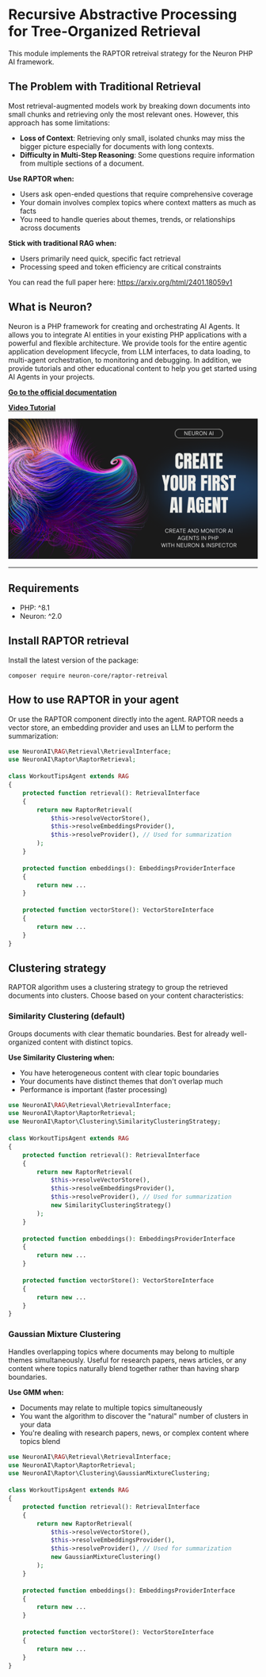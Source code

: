 # Recursive Abstractive Processing for Tree-Organized Retrieval

This module implements the RAPTOR retreival strategy for the Neuron PHP AI framework.

## The Problem with Traditional Retrieval

Most retrieval-augmented models work by breaking down documents into small chunks and retrieving only the most relevant ones. However, this approach has some limitations:

- **Loss of Context**: Retrieving only small, isolated chunks may miss the bigger picture especially for documents with long contexts.
- **Difficulty in Multi-Step Reasoning**: Some questions require information from multiple sections of a document.

**Use RAPTOR when:**
- Users ask open-ended questions that require comprehensive coverage
- Your domain involves complex topics where context matters as much as facts
- You need to handle queries about themes, trends, or relationships across documents

**Stick with traditional RAG when:**
- Users primarily need quick, specific fact retrieval
- Processing speed and token efficiency are critical constraints

You can read the full paper here: https://arxiv.org/html/2401.18059v1

## What is Neuron?

Neuron is a PHP framework for creating and orchestrating AI Agents. It allows you to integrate AI entities in your existing
PHP applications with a powerful and flexible architecture. We provide tools for the entire agentic application development lifecycle,
from LLM interfaces, to data loading, to multi-agent orchestration, to monitoring and debugging.
In addition, we provide tutorials and other educational content to help you get started using AI Agents in your projects.

**[Go to the official documentation](https://neuron.inspector.dev/)**

[**Video Tutorial**](https://www.youtube.com/watch?v=oSA1bP_j41w)

[![Neuron & Inspector](./docs/youtube.png)](https://www.youtube.com/watch?v=oSA1bP_j41w)

---

## Requirements

- PHP: ^8.1
- Neuron: ^2.0

## Install RAPTOR retrieval

Install the latest version of the package:

```
composer require neuron-core/raptor-retreival
```

## How to use RAPTOR in your agent

Or use the RAPTOR component directly into the agent. RAPTOR needs a vector store, an embedding provider and uses an LLM
to perform the summarization:

```php
use NeuronAI\RAG\Retrieval\RetrievalInterface;
use NeuronAI\Raptor\RaptorRetrieval;

class WorkoutTipsAgent extends RAG
{
    protected function retrieval(): RetrievalInterface
    {
        return new RaptorRetrieval(
            $this->resolveVectorStore(),
            $this->resolveEmbeddingsProvider(),
            $this->resolveProvider(), // Used for summarization
        );
    }

    protected function embeddings(): EmbeddingsProviderInterface
    {
        return new ...
    }

    protected function vectorStore(): VectorStoreInterface
    {
        return new ...
    }
}
```

## Clustering strategy

RAPTOR algorithm uses a clustering strategy to group the retrieved documents into clusters. Choose based on your content characteristics:

### Similarity Clustering (default)

Groups documents with clear thematic boundaries. Best for already well-organized content with distinct topics.

**Use Similarity Clustering when:**

- You have heterogeneous content with clear topic boundaries
- Your documents have distinct themes that don't overlap much
- Performance is important (faster processing)

```php
use NeuronAI\RAG\Retrieval\RetrievalInterface;
use NeuronAI\Raptor\RaptorRetrieval;
use NeuronAI\Raptor\Clustering\SimilarityClusteringStrategy;

class WorkoutTipsAgent extends RAG
{
    protected function retrieval(): RetrievalInterface
    {
        return new RaptorRetrieval(
            $this->resolveVectorStore(),
            $this->resolveEmbeddingsProvider(),
            $this->resolveProvider(), // Used for summarization
            new SimilarityClusteringStrategy()
        );
    }

    protected function embeddings(): EmbeddingsProviderInterface
    {
        return new ...
    }

    protected function vectorStore(): VectorStoreInterface
    {
        return new ...
    }
}
```

### Gaussian Mixture Clustering

Handles overlapping topics where documents may belong to multiple themes simultaneously.
Useful for research papers, news articles, or any content where topics naturally blend together rather than having sharp boundaries.

**Use GMM when:**

- Documents may relate to multiple topics simultaneously
- You want the algorithm to discover the "natural" number of clusters in your data
- You're dealing with research papers, news, or complex content where topics blend

```php
use NeuronAI\RAG\Retrieval\RetrievalInterface;
use NeuronAI\Raptor\RaptorRetrieval;
use NeuronAI\Raptor\Clustering\GaussianMixtureClustering;

class WorkoutTipsAgent extends RAG
{
    protected function retrieval(): RetrievalInterface
    {
        return new RaptorRetrieval(
            $this->resolveVectorStore(),
            $this->resolveEmbeddingsProvider(),
            $this->resolveProvider(), // Used for summarization
            new GaussianMixtureClustering()
        );
    }

    protected function embeddings(): EmbeddingsProviderInterface
    {
        return new ...
    }

    protected function vectorStore(): VectorStoreInterface
    {
        return new ...
    }
}
```
